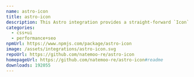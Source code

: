 ```yaml
---
name: astro-icon
title: astro-icon
description: This Astro integration provides a straight-forward `Icon` component for Astro.
categories:
  - css+ui
  - performance+seo
npmUrl: https://www.npmjs.com/package/astro-icon
image: /assets/integrations/astro-icon.svg
repoUrl: https://github.com/natemoo-re/astro-icon
homepageUrl: https://github.com/natemoo-re/astro-icon#readme
downloads: 192055
---
```

